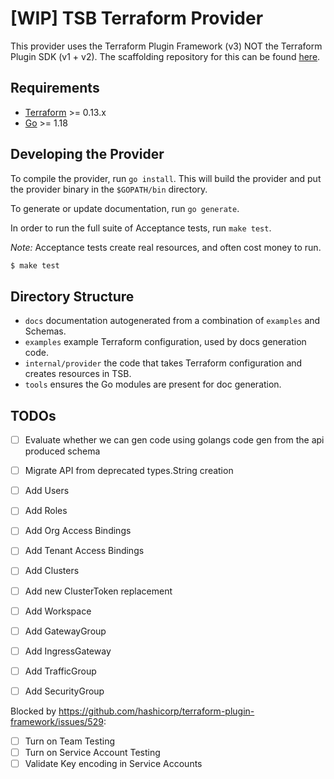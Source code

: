 # [WIP] TSB Terraform Provider

This provider uses the Terraform Plugin Framework (v3) NOT the Terraform Plugin SDK (v1 + v2). The scaffolding repository for this can be found [here](https://github.com/hashicorp/terraform-provider-scaffolding-framework). 

## Requirements

-	[Terraform](https://www.terraform.io/downloads.html) >= 0.13.x
-	[Go](https://golang.org/doc/install) >= 1.18

## Developing the Provider

To compile the provider, run `go install`. This will build the provider and put the provider binary in the `$GOPATH/bin` directory.

To generate or update documentation, run `go generate`.

In order to run the full suite of Acceptance tests, run `make test`.

*Note:* Acceptance tests create real resources, and often cost money to run.

```sh
$ make test
```

## Directory Structure

- `docs` documentation autogenerated from a combination of `examples` and Schemas.
- `examples` example Terraform configuration, used by docs generation code.
- `internal/provider` the code that takes Terraform configuration and creates resources in TSB.
- `tools` ensures the Go modules are present for doc generation.


## TODOs
- [ ] Evaluate whether we can gen code using golangs code gen from the api produced schema
- [ ] Migrate API from deprecated types.String creation
- [ ] Add Users
- [ ] Add Roles
- [ ] Add Org Access Bindings
- [ ] Add Tenant Access Bindings
- [ ] Add Clusters
- [ ] Add new ClusterToken replacement
- [ ] Add Workspace
- [ ] Add GatewayGroup
- [ ] Add IngressGateway
- [ ] Add TrafficGroup
- [ ] Add SecurityGroup



Blocked by https://github.com/hashicorp/terraform-plugin-framework/issues/529:
- [ ] Turn on Team Testing
- [ ] Turn on Service Account Testing
- [ ] Validate Key encoding in Service Accounts

